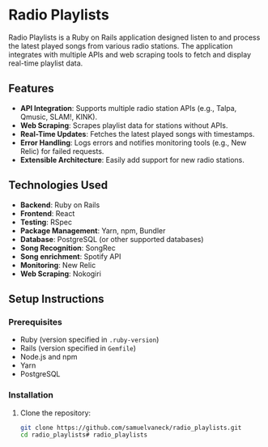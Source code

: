 # Radio Playlists

Radio Playlists is a Ruby on Rails application designed listen to and process the latest played songs from various radio stations. The application integrates with multiple APIs and web scraping tools to fetch and display real-time playlist data.

## Features

- **API Integration**: Supports multiple radio station APIs (e.g., Talpa, Qmusic, SLAM!, KINK).
- **Web Scraping**: Scrapes playlist data for stations without APIs.
- **Real-Time Updates**: Fetches the latest played songs with timestamps.
- **Error Handling**: Logs errors and notifies monitoring tools (e.g., New Relic) for failed requests.
- **Extensible Architecture**: Easily add support for new radio stations.

## Technologies Used

- **Backend**: Ruby on Rails
- **Frontend**: React
- **Testing**: RSpec
- **Package Management**: Yarn, npm, Bundler
- **Database**: PostgreSQL (or other supported databases)
- **Song Recognition**: SongRec
- **Song enrichment**: Spotify API
- **Monitoring**: New Relic
- **Web Scraping**: Nokogiri

## Setup Instructions

### Prerequisites

- Ruby (version specified in `.ruby-version`)
- Rails (version specified in `Gemfile`)
- Node.js and npm
- Yarn
- PostgreSQL

### Installation

1. Clone the repository:
   ```bash
   git clone https://github.com/samuelvaneck/radio_playlists.git
   cd radio_playlists# radio_playlists
